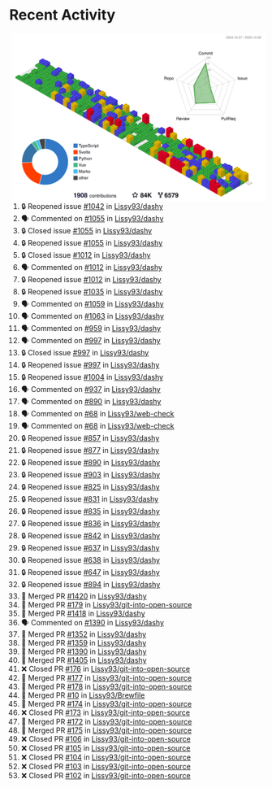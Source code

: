 # Recent Activity

<!-- Summary card -->
<a href="https://github.com/Lissy93/Lissy93/blob/master/METRICS.md">
  <img
    align="right"
    width="500"
    alt="Profile data, generated with yoshi389111/github-profile-3d-contrib"
    src="https://raw.githubusercontent.com/Lissy93/Lissy93/master/profile-3d-contrib/profile-gitblock.svg"
  />
</a>

<!--START_SECTION:activity-->
1. 🔒 Reopened issue [#1042](https://github.com/Lissy93/dashy/issues/1042) in [Lissy93/dashy](https://github.com/Lissy93/dashy)
2. 🗣 Commented on [#1055](https://github.com/Lissy93/dashy/issues/1055) in [Lissy93/dashy](https://github.com/Lissy93/dashy)
3. 🔒 Closed issue [#1055](https://github.com/Lissy93/dashy/issues/1055) in [Lissy93/dashy](https://github.com/Lissy93/dashy)
4. 🔒 Reopened issue [#1055](https://github.com/Lissy93/dashy/issues/1055) in [Lissy93/dashy](https://github.com/Lissy93/dashy)
5. 🔒 Closed issue [#1012](https://github.com/Lissy93/dashy/issues/1012) in [Lissy93/dashy](https://github.com/Lissy93/dashy)
6. 🗣 Commented on [#1012](https://github.com/Lissy93/dashy/issues/1012) in [Lissy93/dashy](https://github.com/Lissy93/dashy)
7. 🔒 Reopened issue [#1012](https://github.com/Lissy93/dashy/issues/1012) in [Lissy93/dashy](https://github.com/Lissy93/dashy)
8. 🔒 Reopened issue [#1035](https://github.com/Lissy93/dashy/issues/1035) in [Lissy93/dashy](https://github.com/Lissy93/dashy)
9. 🗣 Commented on [#1059](https://github.com/Lissy93/dashy/issues/1059) in [Lissy93/dashy](https://github.com/Lissy93/dashy)
10. 🗣 Commented on [#1063](https://github.com/Lissy93/dashy/issues/1063) in [Lissy93/dashy](https://github.com/Lissy93/dashy)
11. 🗣 Commented on [#959](https://github.com/Lissy93/dashy/issues/959) in [Lissy93/dashy](https://github.com/Lissy93/dashy)
12. 🗣 Commented on [#997](https://github.com/Lissy93/dashy/issues/997) in [Lissy93/dashy](https://github.com/Lissy93/dashy)
13. 🔒 Closed issue [#997](https://github.com/Lissy93/dashy/issues/997) in [Lissy93/dashy](https://github.com/Lissy93/dashy)
14. 🔒 Reopened issue [#997](https://github.com/Lissy93/dashy/issues/997) in [Lissy93/dashy](https://github.com/Lissy93/dashy)
15. 🔒 Reopened issue [#1004](https://github.com/Lissy93/dashy/issues/1004) in [Lissy93/dashy](https://github.com/Lissy93/dashy)
16. 🗣 Commented on [#937](https://github.com/Lissy93/dashy/issues/937) in [Lissy93/dashy](https://github.com/Lissy93/dashy)
17. 🗣 Commented on [#890](https://github.com/Lissy93/dashy/issues/890) in [Lissy93/dashy](https://github.com/Lissy93/dashy)
18. 🗣 Commented on [#68](https://github.com/Lissy93/web-check/issues/68) in [Lissy93/web-check](https://github.com/Lissy93/web-check)
19. 🗣 Commented on [#68](https://github.com/Lissy93/web-check/issues/68) in [Lissy93/web-check](https://github.com/Lissy93/web-check)
20. 🔒 Reopened issue [#857](https://github.com/Lissy93/dashy/issues/857) in [Lissy93/dashy](https://github.com/Lissy93/dashy)
21. 🔒 Reopened issue [#877](https://github.com/Lissy93/dashy/issues/877) in [Lissy93/dashy](https://github.com/Lissy93/dashy)
22. 🔒 Reopened issue [#890](https://github.com/Lissy93/dashy/issues/890) in [Lissy93/dashy](https://github.com/Lissy93/dashy)
23. 🔒 Reopened issue [#903](https://github.com/Lissy93/dashy/issues/903) in [Lissy93/dashy](https://github.com/Lissy93/dashy)
24. 🔒 Reopened issue [#825](https://github.com/Lissy93/dashy/issues/825) in [Lissy93/dashy](https://github.com/Lissy93/dashy)
25. 🔒 Reopened issue [#831](https://github.com/Lissy93/dashy/issues/831) in [Lissy93/dashy](https://github.com/Lissy93/dashy)
26. 🔒 Reopened issue [#835](https://github.com/Lissy93/dashy/issues/835) in [Lissy93/dashy](https://github.com/Lissy93/dashy)
27. 🔒 Reopened issue [#836](https://github.com/Lissy93/dashy/issues/836) in [Lissy93/dashy](https://github.com/Lissy93/dashy)
28. 🔒 Reopened issue [#842](https://github.com/Lissy93/dashy/issues/842) in [Lissy93/dashy](https://github.com/Lissy93/dashy)
29. 🔒 Reopened issue [#637](https://github.com/Lissy93/dashy/issues/637) in [Lissy93/dashy](https://github.com/Lissy93/dashy)
30. 🔒 Reopened issue [#638](https://github.com/Lissy93/dashy/issues/638) in [Lissy93/dashy](https://github.com/Lissy93/dashy)
31. 🔒 Reopened issue [#647](https://github.com/Lissy93/dashy/issues/647) in [Lissy93/dashy](https://github.com/Lissy93/dashy)
32. 🔒 Reopened issue [#894](https://github.com/Lissy93/dashy/issues/894) in [Lissy93/dashy](https://github.com/Lissy93/dashy)
33. 🎉 Merged PR [#1420](https://github.com/Lissy93/dashy/pull/1420) in [Lissy93/dashy](https://github.com/Lissy93/dashy)
34. 🎉 Merged PR [#179](https://github.com/Lissy93/git-into-open-source/pull/179) in [Lissy93/git-into-open-source](https://github.com/Lissy93/git-into-open-source)
35. 🎉 Merged PR [#1418](https://github.com/Lissy93/dashy/pull/1418) in [Lissy93/dashy](https://github.com/Lissy93/dashy)
36. 🗣 Commented on [#1390](https://github.com/Lissy93/dashy/issues/1390) in [Lissy93/dashy](https://github.com/Lissy93/dashy)
37. 🎉 Merged PR [#1352](https://github.com/Lissy93/dashy/pull/1352) in [Lissy93/dashy](https://github.com/Lissy93/dashy)
38. 🎉 Merged PR [#1359](https://github.com/Lissy93/dashy/pull/1359) in [Lissy93/dashy](https://github.com/Lissy93/dashy)
39. 🎉 Merged PR [#1390](https://github.com/Lissy93/dashy/pull/1390) in [Lissy93/dashy](https://github.com/Lissy93/dashy)
40. 🎉 Merged PR [#1405](https://github.com/Lissy93/dashy/pull/1405) in [Lissy93/dashy](https://github.com/Lissy93/dashy)
41. ❌ Closed PR [#176](https://github.com/Lissy93/git-into-open-source/pull/176) in [Lissy93/git-into-open-source](https://github.com/Lissy93/git-into-open-source)
42. 🎉 Merged PR [#177](https://github.com/Lissy93/git-into-open-source/pull/177) in [Lissy93/git-into-open-source](https://github.com/Lissy93/git-into-open-source)
43. 🎉 Merged PR [#178](https://github.com/Lissy93/git-into-open-source/pull/178) in [Lissy93/git-into-open-source](https://github.com/Lissy93/git-into-open-source)
44. 🎉 Merged PR [#10](https://github.com/Lissy93/Brewfile/pull/10) in [Lissy93/Brewfile](https://github.com/Lissy93/Brewfile)
45. 🎉 Merged PR [#174](https://github.com/Lissy93/git-into-open-source/pull/174) in [Lissy93/git-into-open-source](https://github.com/Lissy93/git-into-open-source)
46. ❌ Closed PR [#173](https://github.com/Lissy93/git-into-open-source/pull/173) in [Lissy93/git-into-open-source](https://github.com/Lissy93/git-into-open-source)
47. 🎉 Merged PR [#172](https://github.com/Lissy93/git-into-open-source/pull/172) in [Lissy93/git-into-open-source](https://github.com/Lissy93/git-into-open-source)
48. 🎉 Merged PR [#175](https://github.com/Lissy93/git-into-open-source/pull/175) in [Lissy93/git-into-open-source](https://github.com/Lissy93/git-into-open-source)
49. ❌ Closed PR [#106](https://github.com/Lissy93/git-into-open-source/pull/106) in [Lissy93/git-into-open-source](https://github.com/Lissy93/git-into-open-source)
50. ❌ Closed PR [#105](https://github.com/Lissy93/git-into-open-source/pull/105) in [Lissy93/git-into-open-source](https://github.com/Lissy93/git-into-open-source)
51. ❌ Closed PR [#104](https://github.com/Lissy93/git-into-open-source/pull/104) in [Lissy93/git-into-open-source](https://github.com/Lissy93/git-into-open-source)
52. ❌ Closed PR [#103](https://github.com/Lissy93/git-into-open-source/pull/103) in [Lissy93/git-into-open-source](https://github.com/Lissy93/git-into-open-source)
53. ❌ Closed PR [#102](https://github.com/Lissy93/git-into-open-source/pull/102) in [Lissy93/git-into-open-source](https://github.com/Lissy93/git-into-open-source)
<!--END_SECTION:activity-->
